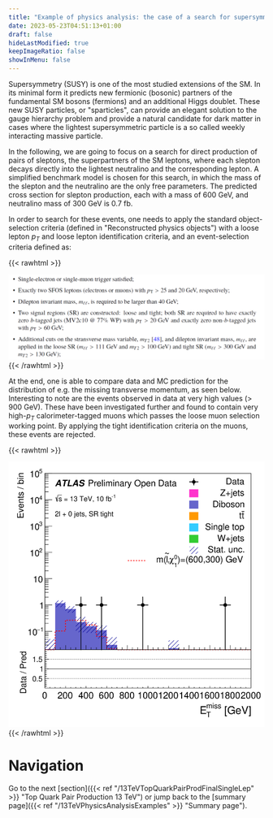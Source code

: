 ```yaml
---
title: "Example of physics analysis: the case of a search for supersymmetric particles in the two-lepton final state"
date: 2023-05-23T04:51:13+01:00
draft: false
hideLastModified: true
keepImageRatio: false
showInMenu: false
---
```


Supersymmetry (SUSY) is one of the most studied extensions of the SM. In its minimal form it predicts new fermionic (bosonic) partners of the fundamental SM bosons (fermions) and an additional Higgs doublet. These new SUSY particles, or "sparticles", can provide an elegant solution to the gauge hierarchy problem and provide a natural candidate for dark matter in cases where the lightest supersymmetric particle is a so called weekly interacting massive particle.

In the following, we are going to focus on a search for direct production of pairs of sleptons, the superpartners of the SM leptons, where each slepton decays directly into the lightest neutralino and the corresponding lepton. A simplified benchmark model is chosen for this search, in which the mass of the slepton and the neutralino are the only free parameters. The predicted cross section for slepton production, each with a mass of 600 GeV, and neutralino mass of 300 GeV is 0.7 fb.

In order to search for these events, one needs to apply the standard object-selection criteria (defined in "Reconstructed physics objects") with a loose lepton $p_T$ and loose lepton identification criteria, and an event-selection criteria defined as:

{{< rawhtml >}}
<CENTER>
<img src="images/DL3.png" width="800" />
</CENTER>
{{< /rawhtml >}}

At the end, one is able to compare data and MC prediction for the distribution of e.g. the missing transverse momentum, as seen below. Interesting to note are the events observed in data at very high values (> 900 GeV). These have been investigated further and found to contain very high-$p_T$ calorimeter-tagged muons which passes the loose muon selection working point. By applying the tight identification criteria on the muons, these events are rejected.

{{< rawhtml >}}
<CENTER>
<img src="images/fig_06f.png" width="600" />
</CENTER>
{{< /rawhtml >}}

# Navigation
Go to the next [section]({{< ref "/13TeVTopQuarkPairProdFinalSingleLep" >}} "Top Quark Pair Production 13 TeV") or jump back to the [summary page]({{< ref "/13TeVPhysicsAnalysisExamples" >}} "Summary page").